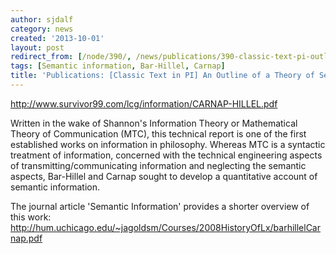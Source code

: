 ```yaml
---
author: sjdalf
category: news
created: '2013-10-01'
layout: post
redirect_from: [/node/390/, /news/publications/390-classic-text-pi-outline-theory-semantic-information/]
tags: [Semantic information, Bar-Hillel, Carnap]
title: 'Publications: [Classic Text in PI] An Outline of a Theory of Semantic Information'
---
```

<http://www.survivor99.com/lcg/information/CARNAP-HILLEL.pdf>  
  
Written in the wake of Shannon's Information Theory or Mathematical Theory of
Communication (MTC), this technical report is one of the first established
works on information in philosophy. Whereas MTC is a syntactic treatment of
information, concerned with the technical engineering aspects of
transmitting/communicating information and neglecting the semantic aspects,
Bar-Hillel and Carnap sought to develop a quantitative account of semantic
information.  
  
The journal article 'Semantic Information' provides a shorter overview of this
work:
<http://hum.uchicago.edu/~jagoldsm/Courses/2008HistoryOfLx/barhillelCarnap.pdf>


